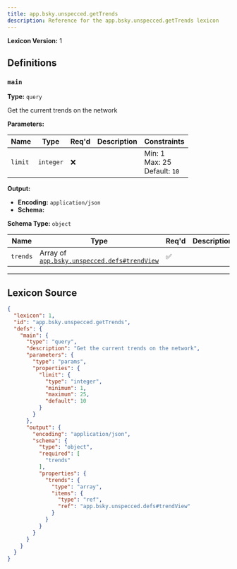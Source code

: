 ```yaml
---
title: app.bsky.unspecced.getTrends
description: Reference for the app.bsky.unspecced.getTrends lexicon
---
```

**Lexicon Version:** 1

## Definitions

<a name="main"></a>
### `main`

**Type:** `query`

Get the current trends on the network

**Parameters:**

| Name | Type | Req'd  | Description | Constraints |
|------|------|----------|-------------|-------------|
| `limit` | `integer` | ❌  |  | Min: 1<br/>Max: 25<br/>Default: `10` |
**Output:**

- **Encoding:** `application/json`
- **Schema:**

**Schema Type:** `object`

| Name | Type | Req'd  | Description | Constraints |
|------|------|----------|-------------|-------------|
| `trends` | Array of [`app.bsky.unspecced.defs#trendView`](/app/bsky/unspecced/defs#trendView) | ✅  |  |  |

---

## Lexicon Source
```json
{
  "lexicon": 1,
  "id": "app.bsky.unspecced.getTrends",
  "defs": {
    "main": {
      "type": "query",
      "description": "Get the current trends on the network",
      "parameters": {
        "type": "params",
        "properties": {
          "limit": {
            "type": "integer",
            "minimum": 1,
            "maximum": 25,
            "default": 10
          }
        }
      },
      "output": {
        "encoding": "application/json",
        "schema": {
          "type": "object",
          "required": [
            "trends"
          ],
          "properties": {
            "trends": {
              "type": "array",
              "items": {
                "type": "ref",
                "ref": "app.bsky.unspecced.defs#trendView"
              }
            }
          }
        }
      }
    }
  }
}
```
